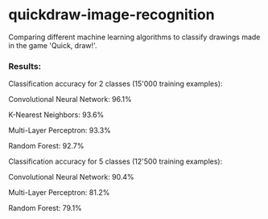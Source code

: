 # quickdraw-image-recognition
Comparing different machine learning algorithms to classify drawings made in the game 'Quick, draw!'.

### Results:

Classification accuracy for 2 classes (15'000 training examples):


Convolutional Neural Network: 96.1%

K-Nearest Neighbors: 93.6%

Multi-Layer Perceptron: 93.3%

Random Forest: 92.7%


Classification accuracy for 5 classes (12'500 training examples):


Convolutional Neural Network: 90.4%

Multi-Layer Perceptron: 81.2%

Random Forest: 79.1%
